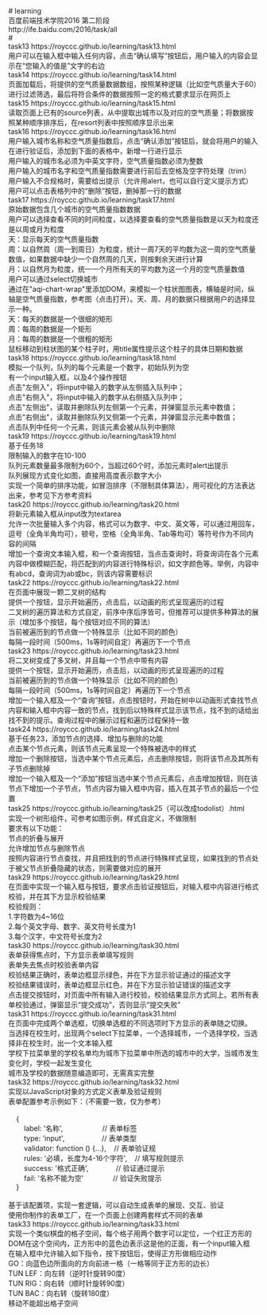 <div># learning</div><div>百度前端技术学院2016 第二阶段</div><div>http://ife.baidu.com/2016/task/all</div><div>#</div><div>task13 https://royccc.github.io/learning/task13.html&nbsp;</div><div>用户可以在输入框中输入任何内容，点击“确认填写”按钮后，用户输入的内容会显示在“您输入的值是”文字的右边</div><div>task14 https://royccc.github.io/learning/task14.html</div><div>页面加载后，将提供的空气质量数据数组，按照某种逻辑（比如空气质量大于60）进行过滤筛选，最后将符合条件的数据按照一定的格式要求显示在网页上</div><div>task15 https://royccc.github.io/learning/task15.html</div><div>读取页面上已有的source列表，从中提取出城市以及对应的空气质量；将数据按照某种顺序排序后，在resort列表中按照顺序显示出来</div><div>task16 https://royccc.github.io/learning/task16.html</div><div>用户输入城市名称和空气质量指数后，点击“确认添加”按钮后，就会将用户的输入在进行验证后，添加到下面的表格中，新增一行进行显示</div><div>用户输入的城市名必须为中英文字符，空气质量指数必须为整数</div><div>用户输入的城市名字和空气质量指数需要进行前后去空格及空字符处理（trim）</div><div>用户输入不合规格时，需要给出提示（允许用alert，也可以自行定义提示方式）</div><div>用户可以点击表格列中的“删除”按钮，删掉那一行的数据</div><div>task17 https://royccc.github.io/learning/task17.html</div><div>原始数据包含几个城市的空气质量指数数据</div><div>用户可以选择查看不同的时间粒度，以选择要查看的空气质量指数是以天为粒度还是以周或月为粒度</div><div>天：显示每天的空气质量指数</div><div>周：以自然周（周一到周日）为粒度，统计一周7天的平均数为这一周的空气质量数值，如果数据中缺少一个自然周的几天，则按剩余天进行计算</div><div>月：以自然月为粒度，统一一个月所有天的平均数为这一个月的空气质量数值</div><div>用户可以通过select切换城市</div><div>通过在"aqi-chart-wrap"里添加DOM，来模拟一个柱状图图表，横轴是时间，纵轴是空气质量指数，参考图（点击打开）。天、周、月的数据只根据用户的选择显示一种。</div><div>天：每天的数据是一个很细的矩形</div><div>周：每周的数据是一个矩形</div><div>月：每周的数据是一个很粗的矩形</div><div>鼠标移动到柱状图的某个柱子时，用title属性提示这个柱子的具体日期和数据</div><div>task18 https://royccc.github.io/learning/task18.html</div><div>模拟一个队列，队列的每个元素是一个数字，初始队列为空</div><div>有一个input输入框，以及4个操作按钮</div><div>点击"左侧入"，将input中输入的数字从左侧插入队列中；</div><div>点击"右侧入"，将input中输入的数字从右侧插入队列中；</div><div>点击"左侧出"，读取并删除队列左侧第一个元素，并弹窗显示元素中数值；</div><div>点击"右侧出"，读取并删除队列又侧第一个元素，并弹窗显示元素中数值；</div><div>点击队列中任何一个元素，则该元素会被从队列中删除</div><div>task19 https://royccc.github.io/learning/task19.html</div><div>基于任务18</div><div>限制输入的数字在10-100</div><div>队列元素数量最多限制为60个，当超过60个时，添加元素时alert出提示</div><div>队列展现方式变化如图，直接用高度表示数字大小</div><div>实现一个简单的排序功能，如冒泡排序（不限制具体算法），用可视化的方法表达出来，参考见下方参考资料</div><div>task20 https://royccc.github.io/learning/task20.html</div><div>将新元素输入框从input改为textarea</div><div>允许一次批量输入多个内容，格式可以为数字、中文、英文等，可以通过用回车，逗号（全角半角均可），顿号，空格（全角半角、Tab等均可）等符号作为不同内容的间隔</div><div>增加一个查询文本输入框，和一个查询按钮，当点击查询时，将查询词在各个元素内容中做模糊匹配，将匹配到的内容进行特殊标识，如文字颜色等。举例，内容中有abcd，查询词为ab或bc，则该内容需要标识</div><div>task22 https://royccc.github.io/learning/task22.html</div><div>在页面中展现一颗二叉树的结构</div><div>提供一个按钮，显示开始遍历，点击后，以动画的形式呈现遍历的过程</div><div>二叉树的遍历算法和方式自定，前序中序后序皆可，但推荐可以提供多种算法的展示（增加多个按钮，每个按钮对应不同的算法）</div><div>当前被遍历到的节点做一个特殊显示（比如不同的颜色）</div><div>每隔一段时间（500ms，1s等时间自定）再遍历下一个节点</div><div>task23 https://royccc.github.io/learning/task23.html</div><div>将二叉树变成了多叉树，并且每一个节点中带有内容</div><div>提供一个按钮，显示开始遍历，点击后，以动画的形式呈现遍历的过程</div><div>当前被遍历到的节点做一个特殊显示（比如不同的颜色）</div><div>每隔一段时间（500ms，1s等时间自定）再遍历下一个节点</div><div>增加一个输入框及一个“查询”按钮，点击按钮时，开始在树中以动画形式查找节点内容和输入框中内容一致的节点，找到后以特殊样式显示该节点，找不到的话给出找不到的提示。查询过程中的展示过程和遍历过程保持一致</div><div>task24 https://royccc.github.io/learning/task24.html</div><div>基于任务23，添加节点的选择、增加与删除的功能</div><div>点击某个节点元素，则该节点元素呈现一个特殊被选中的样式</div><div>增加一个删除按钮，当选中某个节点元素后，点击删除按钮，则将该节点及其所有子节点删除掉</div><div>增加一个输入框及一个“添加”按钮当选中某个节点元素后，点击增加按钮，则在该节点下增加一个子节点，节点内容为输入框中内容，插入在其子节点的最后一个位置</div><div>task25 https://royccc.github.io/learning/task25（可以改成todolist）.html</div><div>实现一个树形组件，可参考如图示例，样式自定义，不做限制</div><div>要求有以下功能：</div><div>节点的折叠与展开</div><div>允许增加节点与删除节点</div><div>按照内容进行节点查找，并且把找到的节点进行特殊样式呈现，如果找到的节点处于被父节点折叠隐藏的状态，则需要做对应的展开</div><div>task29 https://royccc.github.io/learning/task29.html</div><div>在页面中实现一个输入框与按钮，要求点击验证按钮后，对输入框中内容进行格式校验，并在其下方显示校验结果</div><div>校验规则：</div><div>1.字符数为4~16位</div><div>2.每个英文字母、数字、英文符号长度为1</div><div>3.每个汉字，中文符号长度为2</div><div>task30 https://royccc.github.io/learning/task30.html</div><div>表单获得焦点时，下方显示表单填写规则</div><div>表单失去焦点时校验表单内容</div><div>校验结果正确时，表单边框显示绿色，并在下方显示验证通过的描述文字</div><div>校验结果错误时，表单边框显示红色，并在下方显示验证错误的描述文字</div><div>点击提交按钮时，对页面中所有输入进行校验，校验结果显示方式同上。若所有表单校验通过，弹窗显示“提交成功”，否则显示“提交失败”</div><div>task31 https://royccc.github.io/learning/task31.html</div><div>在页面中完成两个单选框，切换单选框的不同选项时下方显示的表单随之切换。</div><div>当选择在校生时，出现两个select下拉菜单，一个选择城市，一个选择学校，当选择非在校生时，出一个文本输入框</div><div>学校下拉菜单里的学校名单均为城市下拉菜单中所选的城市中的大学，当城市发生变化时，学校一起发生变化</div><div>城市及学校的数据随意编造即可，无需真实完整</div><div>task32 https://royccc.github.io/learning/task32.html</div><div>实现以JavaScript对象的方式定义表单及验证规则</div><div>表单配置参考示例如下：（不需要一致，仅为参考）</div><div><br /></div><div>&nbsp; &nbsp; {</div><div>&nbsp; &nbsp; &nbsp; &nbsp; label: '名称', &nbsp; &nbsp; &nbsp; &nbsp; &nbsp; &nbsp; &nbsp; &nbsp; &nbsp; &nbsp;// 表单标签</div><div>&nbsp; &nbsp; &nbsp; &nbsp; type: 'input', &nbsp; &nbsp; &nbsp; &nbsp; &nbsp; &nbsp; &nbsp; &nbsp; &nbsp; // 表单类型</div><div>&nbsp; &nbsp; &nbsp; &nbsp; validator: function () {...}, &nbsp; &nbsp;// 表单验证规</div><div>&nbsp; &nbsp; &nbsp; &nbsp; rules: '必填，长度为4-16个字符', &nbsp; &nbsp;// 填写规则提示</div><div>&nbsp; &nbsp; &nbsp; &nbsp; success: '格式正确', &nbsp; &nbsp; &nbsp; &nbsp; &nbsp; &nbsp; &nbsp;// 验证通过提示</div><div>&nbsp; &nbsp; &nbsp; &nbsp; fail: '名称不能为空' &nbsp; &nbsp; &nbsp; &nbsp; &nbsp; &nbsp; &nbsp; // 验证失败提示</div><div>&nbsp; &nbsp; }</div><div>&nbsp; &nbsp;</div><div>基于该配置项，实现一套逻辑，可以自动生成表单的展现、交互、验证</div><div>使用你制作的表单工厂，在一个页面上创建两套样式不同的表单</div><div>task33 https://royccc.github.io/learning/task33.html</div><div>实现一个类似棋盘的格子空间，每个格子用两个数字可以定位，一个红正方形的DOM在这个空间内，正方形中的蓝色边表示这是他的正面，有一个input输入框</div><div>在输入框中允许输入如下指令，按下按钮后，使得正方形做相应动作</div><div>GO：向蓝色边所面向的方向前进一格（一格等同于正方形的边长）</div><div>TUN LEF：向左转（逆时针旋转90度）</div><div>TUN RIG：向右转（顺时针旋转90度）</div><div>TUN BAC：向右转（旋转180度）</div><div>移动不能超出格子空间</div>
